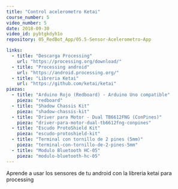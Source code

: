 ```yaml
---
title: "Control acelerometro Ketai"
course_number: 5
video_number: 5
date: 2018-09-30
video_id: pybtgkdyh1o
repository: 05_RedBot_App/05.5-Sensor-Acelerometro-App

links:
  - title: "Descarga Processing"
    url: "https://processing.org/download/"
  - title: "Processing android"
    url: "https://android.processing.org/"
  - title: "Libreria Ketai"
    url: "https://github.com/ketai/ketai"
piezas:
  - title: "Arduino Rojo (Redboard) - Arduino Uno compatible"
    pieza: "redboard"
  - title: "Shadow Chassis Kit"
    pieza: "shadow-chassis-kit"
  - title: "Driver para Motor - Dual TB6612FNG (ConPines)"
    pieza: "driver-para-motor-dual-tb6612fng-conpines"
  - title: "Escudo ProtoShield Kit"
    pieza: "escudo-protoshield-kit"
  - title: "Terminal con tornillo de 2 pines (5mm)"
    pieza: "terminal-con-tornillo-de-2-pines-5mm"
  - title: "Modulo Bluetooth HC-05"
    pieza: "modulo-bluetooth-hc-05"
---
```


Aprende a usar los sensores de tu android con la libreria ketai para processing
